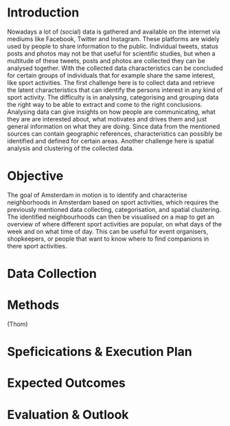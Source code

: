 # Introduction
Nowadays a lot of (social) data is gathered and available on the internet via mediums like Facebook, Twitter and Instagram. These platforms are widely used by people to share information to the public. Individual tweets, status posts and photos may not be that useful for scientific studies, but when a multitude of these tweets, posts and photos are collected they can be analysed together. With the collected data characteristics can be concluded for certain groups of individuals that for example share the same interest, like sport activities. The first challenge here is to collect data and retrieve the latent characteristics that can identify the persons interest in any kind of sport activity. The difficulty is in analysing, categorising and grouping data the right way to be able to extract and come to the right conclusions. Analysing data can give insights on how people are communicating, what they are are interested about, what motivates and drives them and just general information on what they are doing. 
Since data from the mentioned sources can contain geographic references, characteristics can possibly be identified and defined for certain areas. Another challenge here is spatial analysis and clustering of the collected data.

# Objective
The goal of Amsterdam in motion is to identify and characterise neighborhoods in Amsterdam based on sport activities, which requires the previously mentioned data collecting, categorisation, and spatial clustering. The identified neighbourhoods can then be visualised on a map to get an overview of where different sport activities are popular, on what days of the week and on what time of day. This can be useful for event organisers, shopkeepers, or people that want to know where to find companions in there sport activities. 

# Data Collection

# Methods
(Thom)

# Speficications & Execution Plan

# Expected Outcomes

# Evaluation & Outlook
